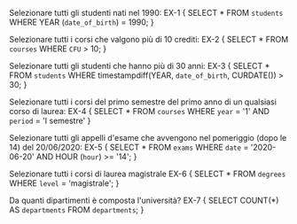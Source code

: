 Selezionare tutti gli studenti nati nel 1990:
EX-1 {
    SELECT *
    FROM `students`
    WHERE YEAR (`date_of_birth`) = 1990;
}

Selezionare tutti i corsi che valgono più di 10 crediti:
EX-2 {
    SELECT *
    FROM `courses`
    WHERE `CFU` > 10;
}

Selezionare tutti gli studenti che hanno più di 30 anni:
EX-3 {
    SELECT *
    FROM `students`
    WHERE timestampdiff(YEAR, `date_of_birth`, CURDATE()) > 30;
}

Selezionare tutti i corsi del primo semestre del primo anno di un qualsiasi corso di
laurea:
EX-4 {
    SELECT *
    FROM `courses`
    WHERE `year` = '1'
    AND `period` = 'I semestre'
}

Selezionare tutti gli appelli d'esame che avvengono nel pomeriggio (dopo le 14) del
20/06/2020:
EX-5 {
    SELECT *
    FROM `exams`
    WHERE `date` = '2020-06-20'
    AND HOUR (`hour`) >= '14';
}

Selezionare tutti i corsi di laurea magistrale 
EX-6 {
    SELECT *
    FROM `degrees`
    WHERE `level` = 'magistrale';
}

Da quanti dipartimenti è composta l'università?
EX-7 {
    SELECT COUNT(*) AS `departments`
    FROM `departments`;
}